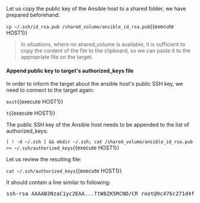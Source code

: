 Let us copy the public key of the Ansible host to a shared folder, we have prepared beforehand.

`cp ~/.ssh/id_rsa.pub /shared_volume/ansible_id_rsa.pub`{{execute HOST1}}

> In situations, where no shared_volume is available, it is sufficient to copy the content of the file to the clipboard, so we can paste it to the appropriate file on the target.

#### Append public key to target's authorized_keys file

In order to inform the target about the ansible host's public SSH key, we need to connect to the target again:

`exit`{{execute HOST1}}


`t`{{execute HOST1}}

The public SSH key of the Ansible host needs to be appended to the list of authorized_keys:

`[ ! -d ~/.ssh ] && mkdir ~/.ssh; cat /shared_volume/ansible_id_rsa.pub >> ~/.ssh/authorized_keys`{{execute HOST1}}

Let us review the resulting file:

`cat ~/.ssh/authorized_keys`{{execute HOST1}}

It should contain a line similar to following:

<pre>
ssh-rsa AAAAB3NzaC1yc2EAA...TtW8ZK5RCND/CR root@9c476c271d4f
</pre>
